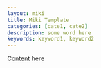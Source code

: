```yaml
---
layout: miki
title: Miki Template
categories: [cate1, cate2]
description: some word here
keywords: keyword1, keyword2
---
```


Content here
